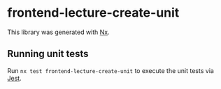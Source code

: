 # frontend-lecture-create-unit

This library was generated with [Nx](https://nx.dev).

## Running unit tests

Run `nx test frontend-lecture-create-unit` to execute the unit tests via [Jest](https://jestjs.io).
